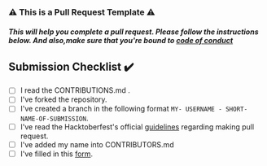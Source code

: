 ### :warning: This is a Pull Request Template :warning: 
##### This will help you complete a pull request. Please follow the instructions below. And also,make sure that you're bound to [code of conduct](#)

## Submission Checklist :heavy_check_mark:

- [ ] I read the CONTRIBUTIONS.md .<br>
- [ ] I've forked the repository.<br>
- [ ] I've created a branch in the following format  ```MY- USERNAME - SHORT-NAME-OF-SUBMISSION```.
- [ ] I've read the Hacktoberfest's official [guidelines](https://hacktoberfest.digitalocean.com/details) regarding making pull request.
- [ ] I've added my name into CONTRIBUTORS.md
- [ ] I've filled in this [form](https://goo.gl/forms/hs4zJAl7Hlz7SUKQ2).
